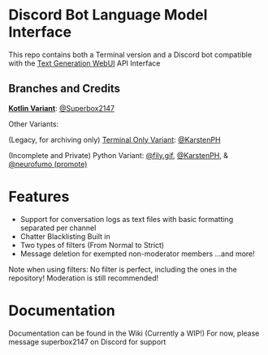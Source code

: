 # Discord Bot Language Model Interface
This repo contains both a Terminal version and a Discord bot compatible with the [Text Generation WebUI](https://github.com/oobabooga/text-generation-webui) API Interface

## Branches and Credits

[**Kotlin Variant**](https://github.com/KarstenPH/Discord-Bot-LM-Interface/tree/kotlin): [@Superbox2147](https://github.com/Superbox2147)

Other Variants:

(Legacy, for archiving only) [Terminal Only Variant](https://github.com/KarstenPH/Discord-Bot-LM-Interface/tree/terminal): [@KarstenPH](https://github.com/KarstenPH)

(Incomplete and Private) Python Variant: [@fily.gif](https://github.com/fily-gif), [@KarstenPH](https://github.com/KarstenPH), & [@neurofumo (promote)](https://github.com/neurofumo)


# Features
- Support for conversation logs as text files with basic formatting separated per channel
- Chatter Blacklisting Built in
- Two types of filters (From Normal to Strict)
- Message deletion for exempted non-moderator members
...and more!

Note when using filters: No filter is perfect, including the ones in the repository! Moderation is still recommended!

# Documentation

Documentation can be found in the Wiki (Currently a WIP!)
For now, please message superbox2147 on Discord for support
